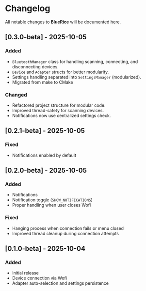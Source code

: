 # Changelog
All notable changes to **BlueRice** will be documented here.

## [0.3.0-beta] - 2025-10-05
### Added
- `BluetoothManager` class for handling scanning, connecting, and disconnecting devices.
- `Device` and `Adapter` structs for better modularity.
- Settings handling separated into `SettingsManager` (modularized).
- Migrated from make to CMake

### Changed
- Refactored project structure for modular code.
- Improved thread-safety for scanning devices.
- Notifications now use centralized settings check.

## [0.2.1-beta] - 2025-10-05
### Fixed
- Notifications enabled by default

## [0.2.0-beta] - 2025-10-05
### Added
- Notifications
- Notification toggle (`SHOW_NOTIFICATIONS`)
- Proper handling when user closes Wofi

### Fixed
- Hanging process when connection fails or menu closed
- Improved thread cleanup during connection attempts

## [0.1.0-beta] - 2025-10-04
### Added
- Initial release
- Device connection via Wofi
- Adapter auto-selection and settings persistence

